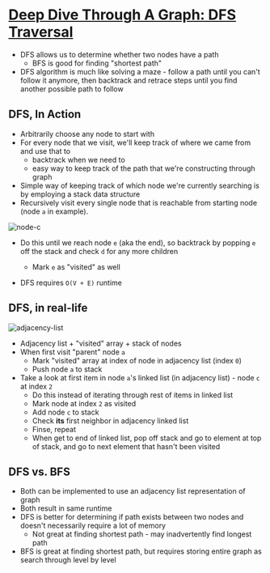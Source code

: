 # [Deep Dive Through A Graph: DFS Traversal](https://medium.com/basecs/deep-dive-through-a-graph-dfs-traversal-8177df5d0f13)

* DFS allows us to determine whether two nodes have a path
  * BFS is good for finding "shortest path"
* DFS algorithm is much like solving a maze - follow a path until you can't follow it anymore, then backtrack and retrace steps until you find another possible path to follow

## DFS, In Action

* Arbitrarily choose any node to start with
* For every node that we visit, we'll keep track of where we came from and use that to
  * backtrack when we need to
  * easy way to keep track of the path that we're constructing through graph
* Simple way of keeping track of which node we're currently searching is by employing a stack data structure
* Recursively visit every single node that is reachable from starting node (node `a` in example).

![node-c](https://cdn-images-1.medium.com/max/1600/1*ku4di0nVGwOpRMugZImJ3g.jpeg)

* Do this until we reach node `e` (aka the end), so backtrack by popping `e` off the stack and check `d` for any more children
  * Mark `e` as "visited" as well

* DFS requires `O(V + E)` runtime

## DFS, in real-life

![adjacency-list](https://cdn-images-1.medium.com/max/1200/1*kYMRBN0VD1YuYlOkYJ2JAQ.jpeg)

* Adjacency list + "visited" array + stack of nodes
* When first visit "parent" node `a`
  * Mark "visited" array at index of node in adjacency list (index `0`)
  * Push node `a` to stack
* Take a look at first item in node `a`'s linked list (in adjacency list) - node `c` at index `2`
  * Do this instead of iterating through rest of items in linked list
  * Mark node at index `2` as visited
  * Add node `c` to stack
  * Check **its** first neighbor in adjacency linked list
  * Finse, repeat
  * When get to end of linked list, pop off stack and go to element at top of stack, and go to next element that hasn't been visited

## DFS vs. BFS

* Both can be implemented to use an adjacency list representation of graph
* Both result in same runtime
* DFS is better for determining if path exists between two nodes and doesn't necessarily require a lot of memory
  * Not great at finding shortest path - may inadvertently find longest path
* BFS is great at finding shortest path, but requires storing entire graph as search through level by level
